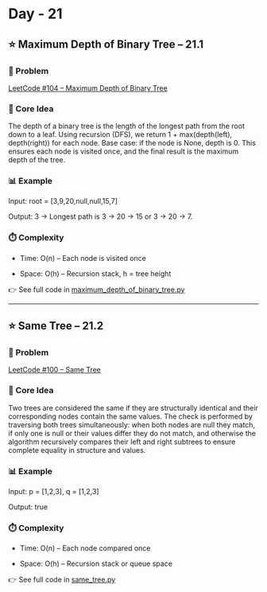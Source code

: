 # Day - 21
## ⭐️ Maximum Depth of Binary Tree – 21.1
### 🔗 Problem

[LeetCode #104 – Maximum Depth of Binary Tree](https://leetcode.com/problems/maximum-depth-of-binary-tree/)

### 🧠 Core Idea

The depth of a binary tree is the length of the longest path from the root down to a leaf.
Using recursion (DFS), we return 1 + max(depth(left), depth(right)) for each node.
Base case: if the node is None, depth is 0. This ensures each node is visited once,
and the final result is the maximum depth of the tree.

### 📊 Example

Input: root = [3,9,20,null,null,15,7]

Output: 3 -> Longest path is 3 -> 20 -> 15 or 3 -> 20 -> 7.

### ⏱️ Complexity

- Time: O(n) – Each node is visited once

- Space: O(h) – Recursion stack, h = tree height

👉 See full code in [maximum_depth_of_binary_tree.py](https://github.com/lyushher/LeetCode-Python-Easy-DSA/blob/main/day-21/maximum_depth_of_binary_tree.py)

---

## ⭐️ Same Tree – 21.2
### 🔗 Problem

[LeetCode #100 – Same Tree](https://leetcode.com/problems/same-tree/)

### 🧠 Core Idea

Two trees are considered the same if they are structurally identical and their corresponding nodes contain the same values. The check is performed by traversing both trees simultaneously: when both nodes are null they match, if only one is null or their values differ they do not match, and otherwise the algorithm recursively compares their left and right subtrees to ensure complete equality in structure and values.

### 📊 Example

Input: p = [1,2,3], q = [1,2,3]

Output: true

### ⏱️ Complexity

- Time: O(n) – Each node compared once

- Space: O(h) – Recursion stack or queue space

👉 See full code in [same_tree.py](https://github.com/lyushher/LeetCode-Python-Easy-DSA/blob/main/day-21/same_tree.py)
